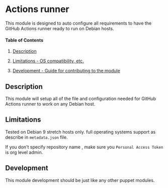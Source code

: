 # Actions runner

This module is designed to auto configure all requirements to have the GitHub Actions runner  ready to run on Debian hosts.

#### Table of Contents

1. [Description](#description)

2. [Limitations - OS compatibility, etc.](#limitations)
3. [Development - Guide for contributing to the module](#development)

## Description

This module will setup all of the file and configuration needed for GitHub Actions runner to  work on any Debian host.

## Limitations

Tested on Debian 9 stretch hosts only.
full  operating systems support as describe in `metadata.json` file.


If you don't specify repository name , make sure you `Personal Access Token` is org level admin.

## Development

This module development should be just like any other puppet modules.
